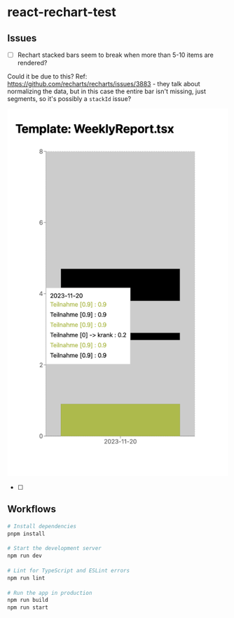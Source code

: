 # react-rechart-test

## Issues

- [ ] Rechart stacked bars seem to break when more than 5-10 items are rendered?

Could it be due to this? Ref: https://github.com/recharts/recharts/issues/3883 - they talk about normalizing the data, but in this case the entire bar isn't missing, just segments, so it's possibly a `stackId` issue?

<img src="./images/issue1.png"></img>

- [ ] 

## Workflows

```sh
# Install dependencies
pnpm install

# Start the development server
npm run dev

# Lint for TypeScript and ESLint errors
npm run lint

# Run the app in production
npm run build
npm run start
```
